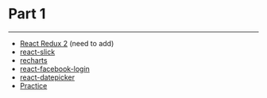 # Part 1

---

* [React Redux 2](../../modules/react-redux-2/README.md) (need to add)
* [react-slick](../../modules/react-slick-1/README.md)
* [recharts](../../modules/recharts-1/README.md)
* [react-facebook-login](../../modules/react-facebook-login-1/README.md)
* [react-datepicker](../../modules/react-datepicker-1/README.md)
* [Practice]()